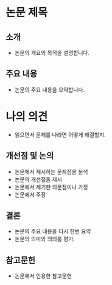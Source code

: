 # 논문 제목

## 소개

- 논문의 개요와 목적을 설명합니다.

## 주요 내용

- 논문의 주요 내용을 요약합니다.

# 나의 의견

- 읽으면서 문제를 나라면 어떻게 해결할지.

## 개선점 및 논의

- 논문에서 제시하는 문제점을 분석
- 논문의 개선점을 제시
- 논문에서 제기한 의문점이나 가정
- 논문에서 주장

## 결론

- 논문의 주요 내용을 다시 한번 요약
- 논문의 의미와 의의를 평가.

## 참고문헌

- 논문에서 인용한 참고문헌
